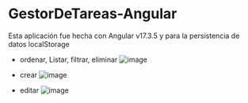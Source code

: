 # GestorDeTareas-Angular

Esta aplicación fue hecha con Angular v17.3.5 y para la persistencia de datos localStorage

- ordenar, Listar, filtrar, eliminar
![image](https://github.com/Daniel349167/GestorDeTareas-Angular/assets/62466867/5e41ca92-d68c-4a1d-99ee-d041670abe85)

- crear
![image](https://github.com/Daniel349167/GestorDeTareas-Angular/assets/62466867/7f86b8e9-1c4e-4ae4-9b75-c4d17666bd9a)

- editar
![image](https://github.com/Daniel349167/GestorDeTareas-Angular/assets/62466867/3c13dfc5-cb31-4882-9ea4-891c0e9f2d69)

